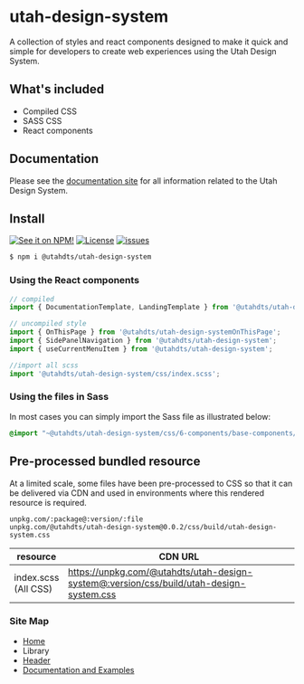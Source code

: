 # utah-design-system

A collection of styles and react components designed to make it quick and simple for developers to create web experiences using the Utah Design System.

## What's included

- Compiled CSS
- SASS CSS
- React components

## Documentation

Please see the [documentation site](https://utahdts.github.io/utah-design-system/) for all information related to the Utah Design System.

## Install

[![See it on NPM!](https://img.shields.io/npm/v/@utahdts/utah-design-system.svg?style=for-the-badge&color=orange)](https://www.npmjs.com/package/@utahdts/utah-design-system)
[![License](https://img.shields.io/npm/l/@utahdts/utah-design-system.svg?color=blue&style=for-the-badge)](https://www.apache.org/licenses/LICENSE-2.0)
[![issues](https://img.shields.io/github/issues-raw/utahdts/utah-design-system?style=for-the-badge)](https://github.com/utahdts/utah-design-system/issues)

```bash
$ npm i @utahdts/utah-design-system
```

### Using the React components

```JavaScript
// compiled
import { DocumentationTemplate, LandingTemplate } from '@utahdts/utah-design-system';

// uncompiled style
import { OnThisPage } from '@utahdts/utah-design-systemOnThisPage';
import { SidePanelNavigation } from '@utahdts/utah-design-system';
import { useCurrentMenuItem } from '@utahdts/utah-design-system';

//import all scss
import '@utahdts/utah-design-system/css/index.scss';
```

### Using the files in Sass

In most cases you can simply import the Sass file as illustrated below:

```scss
@import "~@utahdts/utah-design-system/css/6-components/base-components/buttons/button.scss";
```

## Pre-processed bundled resource

At a limited scale, some files have been pre-processed to CSS so that it can be delivered via CDN and used in environments where this rendered resource is required.

```
unpkg.com/:package@:version/:file
unpkg.com/@utahdts/utah-design-system@0.0.2/css/build/utah-design-system.css
```

| resource                |  CDN URL                                                                                 |
|-------------------------|-----------------------------------------------------------------------------------------|
| index.scss<br>(All CSS) | https://unpkg.com/@utahdts/utah-design-system@:version/css/build/utah-design-system.css |

### Site Map

- [Home](https://utahdts.github.io/utah-design-system/)
- Library
- [Header](https://utahdts.github.io/utah-design-system/utah-header/)
- [Documentation and Examples](../website/README.md)
